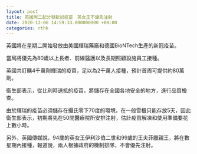 ```yaml
---
layout: post
title: 英國周二起分發新冠疫苗　英女王不優先注射
date: 2020-12-06 14:59:33.000000000 +08:00
categories: rthk
---
```


英國將在星期二開始發放由美國輝瑞藥廠和德國BioNTech生產的新冠疫苗。

當局將優先為80歲以上長者、前線醫護以及長期照顧設施員工接種。

英國共訂購4千萬劑輝瑞的疫苗，足以為2千萬人接種，預計首周可提供約80萬劑。

衛生部表示，從比利時送抵的疫苗，將儲存在全國各地安全的地方，進行品質檢查。

由於輝瑞的疫苗必須儲存在攝氏零下70度的環境，在一般雪櫃只能存放5天，因此衛生部表示，初期將先在50間醫療院所安排注射，估計疫苗解凍和使用準備要花上數小時。

另外，英國傳媒說，94歲的英女王伊利沙伯二世和99歲的王夫菲臘親王，將在數星期內接種，報道說，兩人根據政府的機制排隊，不會優先注射。
